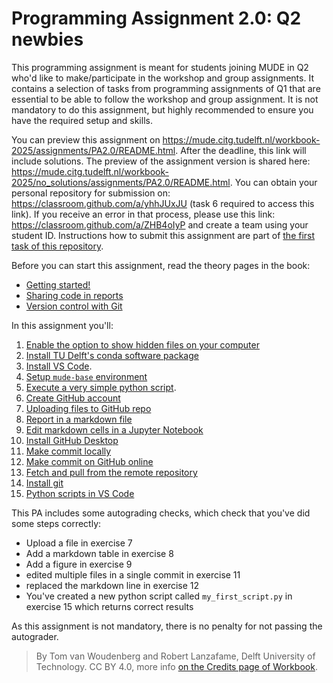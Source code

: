 # Programming Assignment 2.0: Q2 newbies

This programming assignment is meant for students joining MUDE in Q2 who'd like to make/participate in the workshop and group assignments. It contains a selection of tasks from programming assignments of Q1 that are essential to be able to follow the workshop and group assignment. It is not mandatory to do this assignment, but highly recommended to ensure you have the required setup and skills.

You can preview this assignment on https://mude.citg.tudelft.nl/workbook-2025/assignments/PA2.0/README.html. After the deadline, this link will include solutions. The preview of the assignment version is shared here: https://mude.citg.tudelft.nl/workbook-2025/no_solutions/assignments/PA2.0/README.html. You can obtain your personal repository for submission on: https://classroom.github.com/a/yhhJUxJU (task 6 required to access this link). If you receive an error in that process, please use this link: https://classroom.github.com/a/ZHB4oIyP and create a team using your student ID. Instructions how to submit this assignment are part of [the first task of this repository](./7_upload_github.md).

Before you can start this assignment, read the theory pages in the book:
- [Getting started!](https://mude.citg.tudelft.nl/book/2025/programming/week_1_1.html)
- [Sharing code in reports](https://mude.citg.tudelft.nl/book/2025/programming/week_1_2.html)
- [Version control with Git](https://mude.citg.tudelft.nl/book/2025/programming/week_1_4.html)

In this assignment you'll:
1. [Enable the option to show hidden files on your computer](./1_enable_hidden_files.md)
2. [Install TU Delft's conda software package](./2_install_conda.md)
3. [Install VS Code](./3_install_VS_code.md).
4. [Setup `mude-base` environment](./4_install_mude_environment.md)
5. [Execute a very simple python script](./5_test.ipynb).
6. [Create GitHub account](./6_github_copilot.md)
7. [Uploading files to GitHub repo](./7_upload_github.md)
8. [Report in a markdown file](./8_markdown.md)
9. [Edit markdown cells in a Jupyter Notebook](./9_markdown_ipynb.ipynb)
10. [Install GitHub Desktop](./10_install_github_desktop.md)
11. [Make commit locally](./11_commit_local.md)
12. [Make commit on GitHub online](./12_commit_online.md)
13. [Fetch and pull from the remote repository](./13_fetch_pull.md)
14. [Install git](./14_install_git.md)
15. [Python scripts in VS Code](./15_py_files.md)

This PA includes some autograding checks, which check that you've did some steps correctly:

- Upload a file in exercise 7
- Add a markdown table in exercise 8
- Add a figure in exercise 9
- edited multiple files in a single commit in exercise 11
- replaced the markdown line in exercise 12
- You've created a new python script called `my_first_script.py` in exercise 15 which returns correct results

As this assignment is not mandatory, there is no penalty for not passing the autograder.

> By Tom van Woudenberg and Robert Lanzafame, Delft University of Technology. CC BY 4.0, more info [on the Credits page of Workbook](https://mude.citg.tudelft.nl/workbook-2025/credits.html).
